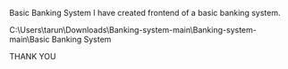 Basic Banking System
I have created frontend of a basic banking system.

C:\Users\tarun\Downloads\Banking-system-main\Banking-system-main\Basic Banking System



THANK YOU
